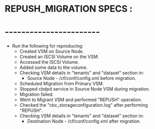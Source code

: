 # REPUSH_MIGRATION SPECS :
# -----------------------

* Run the following for reproducing:
   - Created VSM on Source Node.
   - Created an ISCSI Volume on the VSM.
   - Accessed the ISCSI Volume.
   - Added some data to the volume.
   - Checking VSM details in "tenants" and "dataset" section in:
     * Source Node - /cf/conf/config.xml before migration.
   - Scheduled Migration from Primary VSM.
   - Stopped cbdpd service in Source Node VSM during migration.
   - Migration failed.
   - Went to Migrant VSM and performed "REPUSH" operation.
   - Checked the "cbc_storageconfiguration.log" after performing "REPUSH".
   - Checking VSM details in "tenants" and "dataset" section in:
     * Destination Node - /cf/conf/config.xml after migration.
